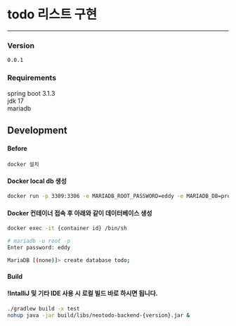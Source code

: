 # todo 리스트 구현

---

### Version
`0.0.1`

### Requirements

spring boot 3.1.3 \
jdk 17 \
mariadb

## Development

#### Before
```docker 설치```

#### Docker local db 생성
```bash
docker run -p 3309:3306 -e MARIADB_ROOT_PASSWORD=eddy -e MARIADB_DB=prototype --name neotodo -d mariadb;
```

#### Docker 컨테이너 접속 후 아래와 같이 데이터베이스 생성
```bash
docker exec -it {container id} /bin/sh

# mariadb -u root -p
Enter password: eddy

MariaDB [(none)]> create database todo;
```

#### Build
#### !IntalliJ 및 기타 IDE 사용 시 로컬 빌드 바로 하시면 됩니다. 
```bash
./gradlew build -x test
nohup java -jar build/libs/neotodo-backend-{version}.jar &
```